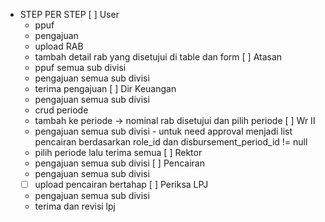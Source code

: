 - STEP PER STEP
[ ] User
    - ppuf
    - pengajuan
    - upload RAB
    - tambah detail rab yang disetujui di table dan form
[ ] Atasan
    - ppuf semua sub divisi
    - pengajuan semua sub divisi
    - terima pengajuan
[ ] Dir Keuangan
    - pengajuan semua sub divisi
    - crud periode
    - tambah ke periode -> nominal rab disetujui dan pilih periode
[ ] Wr II
    - pengajuan semua sub divisi - untuk need approval menjadi list pencairan berdasarkan role_id dan disbursement_period_id != null
    - pilih periode lalu terima semua
[ ] Rektor 
    - pengajuan semua sub divisi
[ ] Pencairan
    - pengajuan semua sub divisi
    - [ ] upload pencairan bertahap
[ ] Periksa LPJ
    - pengajuan semua sub divisi
    - terima dan revisi lpj
    